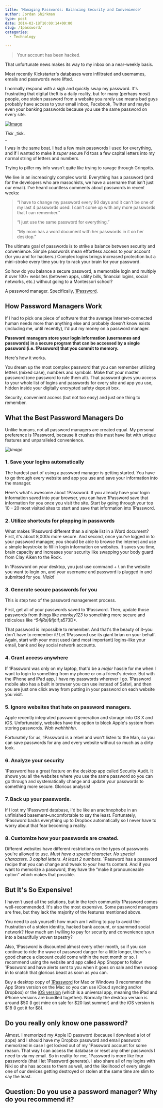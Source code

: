 ```yaml
---
title: 'Managing Passwords: Balancing Security and Convenience'
author: Jordan Shirkman
type: post
date: 2014-02-18T10:00:14+00:00
slug: /1password/
categories:
  - Technology

---
```

> Your account has been hacked.

That unfortunate news makes its way to my inbox on a near-weekly basis.

Most recently Kickstarter's databases were infiltrated and usernames, emails and passwords were lifted.

I normally respond with a sigh and quickly swap my password. It's frustrating that digital theft is a daily reality, but for many (perhaps _most_) people, one stolen password from a website you rarely use means bad guys probably have access to your email inbox, Facebook, Twitter and maybe even your banking passwords because you use the same password on every site.

[![Image](/images/lock.jpeg)](https://jshirk.com/blog/1password)

_Tisk_ _tisk.  
_ 

I was in the same boat. I had a few main passwords I used for everything, and if I wanted to make it _super_ secure I'd toss a few capital letters into my normal string of letters and numbers.

Trying to pilfer my info wasn't quite like trying to ravage through Gringotts.

We live in an increasingly complex world. Everything has a password (and for the developers who are masochists, we have a username that isn't just our email). I've heard countless comments about passwords in recent weeks:

> &#8220;I have to change my password every 90 days and it can't be one of my last 4 passwords used. I can't come up with any more passwords that I can remember.&#8221;
> 
> &#8220;I just use the same password for everything.&#8221;
> 
> &#8220;My mom has a word document with her passwords in it on her desktop.&#8221;

The ultimate goal of passwords is to strike a balance between security and convenience. Simple passwords mean effortless access to your account (for you and for hackers.) Complex logins brings increased protection but a mini-stroke every time you try to rack your brain for your password.

So how do you balance a secure password, a memorable login and multiply it over 100+ websites (between apps, utility bills, financial logins, social networks, etc.) without going to a Montessori school?

A password manager. Specifically, [1Password](http://1password.com).

<!--more-->

## How Password Managers Work

If I had to pick one piece of software that the average Internet-connected human needs more than anything else and probably doesn't know exists (including me, until recently), I'd put my money on a password manager.

**Password managers store your login information (usernames and passwords) in a secure program that can be accessed by a single password (i.e. 1Password) that you commit to memory.**

Here's how it works.

You dream up the most complex password that you can remember utilizing letters (mixed case), numbers and symbols. Make that your master password (one password to rule them all). That password gives you access to your whole list of logins and passwords for every site and app you use, hidden inside your digitally encrypted safety deposit box.

Security, convenient access (but not too easy) and just one thing to remember.

## What the Best Password Managers Do

Unlike humans, not all password managers are created equal. My personal preference is 1Password, because it crushes this must have list with unique features and unparalleled convenience.

_![Image](/images/1Password-Logo.jpeg)_

### 1. Save your logins automatically

The hardest part of using a password manager is getting started. You have to go through every website and app you use and save your information into the manager.

Here's what's awesome about 1Password. If you already have your login information saved into your browser, you can have 1Password save that information for you once you visit the site. Start by going through your top 10 &#8211; 20 most visited sites to start and save that information into 1Password.

### 2. Utilize shortcuts for plopping in passwords

What makes 1Password different than a simple list in a Word document? First, it's about 8,000x more secure. And second, once you've logged in to your password manager, you should be able to browse the internet and use a simple keystroke to fill in login information on websites. It saves you time, brain capacity and increases your security like swapping your body guard from Clay Aiken to the Rock.

In 1Password on your desktop, you just use command + \ on the website you want to login on, and your username and password is plugged in and submitted for you. _Viola!_

### 3. Generate secure passwords for you

This is step two of the password management process.

First, get all of your passwords saved to 1Password. Then, update those passwords from things like _monkey123_ to something more secure and ridiculous like _^54jRs)_&fjdlf;a573D*.

That password is impossible to remember. And that's the beauty of it–you don't have to remember it! Let 1Password use its giant brian on your behalf. Again, start with your most used (and most important) logins–like your email, bank and key social network accounts.

### 4. Grant access anywhere

If 1Password was only on my laptop, that'd be a _major_ hassle for me when I want to login to something from my phone or on a friend's device. But with the iPhone and iPad app, I have my passwords wherever I go. 1Password mobile also has a built in browser you can use instead of Safari, and then you are just one click away from putting in your password on each website you visit.

### 5. Ignore websites that hate on password managers.

Apple recently integrated password generation and storage into OS X and iOS. Unfortunately, websites have the option to block Apple's system from storing passwords. _Wah wahhhhhh_.

Fortunately for us, 1Password is a rebel and won't listen to the Man, so you can save passwords for any and every website without so much as a dirty look.

### 6. Analyze your security

1Password has a great feature on the desktop app called Security Audit. It shows you all the websites where you use the same password so you can go through and systematically change and update your passwords to something more secure. Glorious analysis!

### 7. Back up your passwords.

If I lost my 1Password database, I'd be like an arachnophobe in an unfinished basement–uncomfortable to say the least. Fortunately, 1Password backs everything up to Dropbox automatically so I never have to worry about that fear becoming a reality.

### 8. Customize how your passwords are created.

Different websites have different restrictions on the types of passwords you're allowed to use. _Must have a special character. No special characters. 3 capital letters. At least 2 numbers._ 1Password has a password recipe that you can change and tweak to your hearts content. And if you want to memorize a password, they have the &#8220;make it pronounceable option&#8221; which makes that possible.

## But It's So Expensive!

I haven't used all the solutions, but in the tech community 1Password comes well-recommended. It's also the most expensive. Some password managers are free, but they lack the majority of the features mentioned above.

You need to ask yourself: how much am I willing to pay to avoid the frustration of a stolen identity, hacked bank account, or spammed social network? How much am I willing to pay for security and convenience spun into a beautifully woven tapestry?

Also, 1Password is discounted almost every other month, so if you can continue to ride the wave of password danger for a little longer, there's a good chance a discount could come within the next month or so. I recommend using the website and app called App Shopper to follow 1Password and have alerts sent to you when it goes on sale and then swoop in to snatch that glorious beast as soon as you can.

Buy a desktop copy of [1Password](https://agilebits.com/onepassword/mac) for Mac or Windows (I recommend the App Store version on the Mac so you can use iCloud syncing and/or Dropbox) or the [iOS version](https://agilebits.com/onepassword/ios) (which is a universal app, meaning the iPad and iPhone versions are bundled together). Normally the desktop version is around $50 (I got mine on sale for $20 last summer) and the iOS version is $18 (I got it for $8).

## Do you really only know one password?

Almost. I memorized my Apple ID password (because I download a lot of apps) and I should have my Dropbox password and email password memorized in case I get locked out of my 1Password account for some reason. That way I can access the database or reset any other passwords I need to via my email. So in reality for me, 1Password is more like four passwords (that I let 1Password generate). I also share all of my logins with Niki so she has access to them as well, and the likelihood of every single one of our devices getting destroyed or stolen at the same time are slim to say the least.

## Question: Do you use a password manager? Why do you recommend it?
